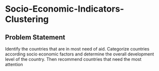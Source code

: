 # Socio-Economic-Indicators-Clustering
## Problem Statement

Identify the countries that are in most need of aid. Categorize countries according socio economic factors and determine the overall development level of the country. Then recommend countries that need the most attention
